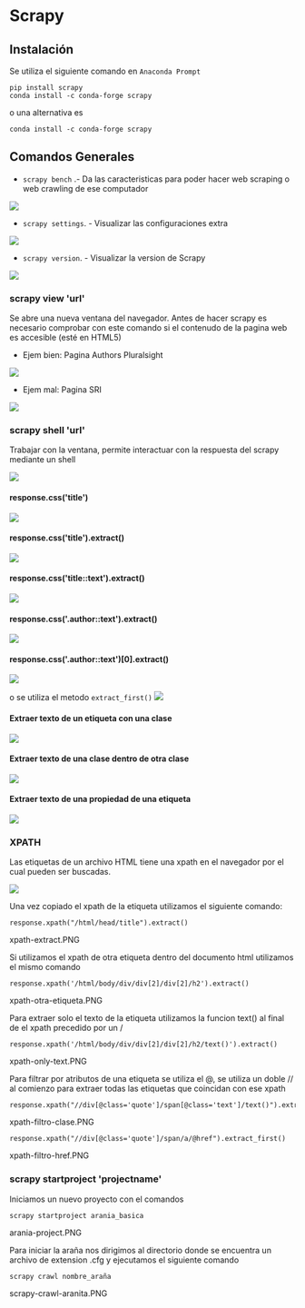 # Scrapy
## Instalación
Se utiliza el siguiente comando en `Anaconda Prompt`
```
pip install scrapy
conda install -c conda-forge scrapy 
```
o una alternativa es
```
conda install -c conda-forge scrapy 
```
## Comandos Generales
* `scrapy bench` .- Da las caracteristicas para poder hacer web scraping o web crawling de ese computador

![]('./resources/scrapy-view-bien.PNG')

* `scrapy settings`. - Visualizar las configuraciones extra

![]('./resources/scrapy-view-bien.PNG')

* `scrapy version`. - Visualizar la version de Scrapy

![]('./resources/scrapy-view-bien.PNG')


### scrapy view 'url'
Se abre una nueva ventana del navegador. Antes de hacer scrapy es necesario comprobar con este comando si el contenudo de la pagina web es accesible (esté en HTML5)

* Ejem bien: Pagina Authors Pluralsight

![]('./resources/scrapy-view-bien.PNG')

* Ejem mal: Pagina SRI

![]('./resources/scrapy-view.PNG')

### scrapy shell 'url'
Trabajar con la ventana, permite interactuar con la respuesta del scrapy mediante un shell

![]('./resources/scrapy-shell.PNG')

#### response.css('title')
![]('./resources/shell-title')
#### response.css('title').extract()
![]('./resources/shell-title-extract.PNG')
#### response.css('title::text').extract()
![]('./resources/shell-title-extract-only-text.PNG')
#### response.css('.author::text').extract()
![]('./resources/shell-title-extract-only-text-author.PNG')

#### response.css('.author::text')[0].extract()
![]('./resources/extract-only-first.PNG')

o se utiliza el metodo `extract_first()`
![]('./resources/extract-first.PNG')

#### Extraer texto de un etiqueta con una clase
![]('./resources/extract-label-class.PNG')

#### Extraer texto de una clase dentro de otra clase

![]('./resources/extract-class-into-class.PNG')

#### Extraer texto de una propiedad de una etiqueta

![]('./resources/extract-atrib-label.PNG')


### XPATH
Las etiquetas de un archivo HTML tiene una xpath en el navegador por el cual pueden ser buscadas.

![]('./resources/xpath-navegador.PNG')

Una vez copiado el xpath de la etiqueta utilizamos el siguiente comando:

```
response.xpath("/html/head/title").extract()
```

xpath-extract.PNG

Si utilizamos el xpath de otra etiqueta dentro del documento html utilizamos el mismo comando

```
response.xpath('/html/body/div/div[2]/div[2]/h2').extract()
```

xpath-otra-etiqueta.PNG

Para extraer solo el texto de la etiqueta utilizamos la funcion text() al final de el xpath precedido por un /

```
response.xpath('/html/body/div/div[2]/div[2]/h2/text()').extract()
```
xpath-only-text.PNG

Para filtrar por atributos de una etiqueta se utiliza el @, se utiliza un doble // al comienzo para extraer todas las etiquetas que coincidan con ese xpath

```
response.xpath("//div[@class='quote']/span[@class='text']/text()").extract_first()
```

xpath-filtro-clase.PNG

```
response.xpath("//div[@class='quote']/span/a/@href").extract_first()
```

xpath-filtro-href.PNG


### scrapy startproject 'projectname'

Iniciamos un nuevo proyecto con el comandos
```
scrapy startproject arania_basica
```
arania-project.PNG

Para iniciar la araña nos dirigimos al directorio donde se encuentra un archivo de extension .cfg y ejecutamos el siguiente comando

```
scrapy crawl nombre_araña
```

scrapy-crawl-aranita.PNG